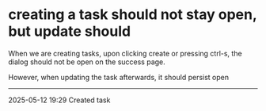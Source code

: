 creating a task should not stay open, but update should
===

When we are creating tasks, upon clicking create or pressing ctrl-s, the dialog should not be open on the success page. 

However, when updating the task afterwards, it should persist open

---

2025-05-12 19:29	Created task